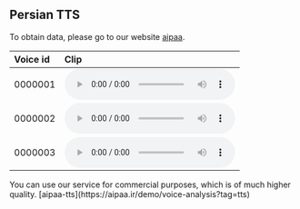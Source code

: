 ## Persian TTS



To obtain data, please go to our website [aipaa](https://aipaa.ir/).
<table>
  <thead>
    <tr>
      <th style="text-align: left">Voice id</th>
      <th style="text-align: left">Clip</th>
    </tr>
  </thead>
  <tbody>
    <tr>
      <td style="text-align: left">0000001</td>
      <td style="text-align: left"><audio controls="" src="https://raw.githubusercontent.com/Arman-Rayan-Sharif/tts/gh-pages/tts_samples%20(1).wav" __idm_id__="777535492">Your browser does not support the <code>audio</code> element.</audio></td>
    </tr>
        <tr>
      <td style="text-align: left">0000002</td>
      <td style="text-align: left"><audio controls="" src="https://raw.githubusercontent.com/Arman-Rayan-Sharif/tts/gh-pages/tts_samples%20(2).wav" __idm_id__="777535492">Your browser does not support the <code>audio</code> element.</audio></td>
    </tr>
        <tr>
      <td style="text-align: left">0000003</td>
      <td style="text-align: left"><audio controls="" src="https://raw.githubusercontent.com/Arman-Rayan-Sharif/tts/gh-pages/tts_samples%20(3).wav" __idm_id__="777535492">Your browser does not support the <code>audio</code> element.</audio></td>
    </tr>
  </tbody>
</table>
You can use our service for commercial purposes, which is of much higher quality. [aipaa-tts](https://aipaa.ir/demo/voice-analysis?tag=tts)
